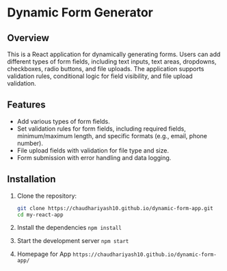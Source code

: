 # Dynamic Form Generator

## Overview

This is a React application for dynamically generating forms. Users can add different types of form fields, including text inputs, text areas, dropdowns, checkboxes, radio buttons, and file uploads. The application supports validation rules, conditional logic for field visibility, and file upload validation.

## Features

- Add various types of form fields.
- Set validation rules for form fields, including required fields, minimum/maximum length, and specific formats (e.g., email, phone number).
- File upload fields with validation for file type and size.
- Form submission with error handling and data logging.

## Installation

1. Clone the repository:

   ```bash
   git clone https://chaudhariyash10.github.io/dynamic-form-app.git
   cd my-react-app
   
2. Install the dependencies
  ```npm install```

3. Start the development server
   ```npm start```

4. Homepage for App
   ```https://chaudhariyash10.github.io/dynamic-form-app/```
